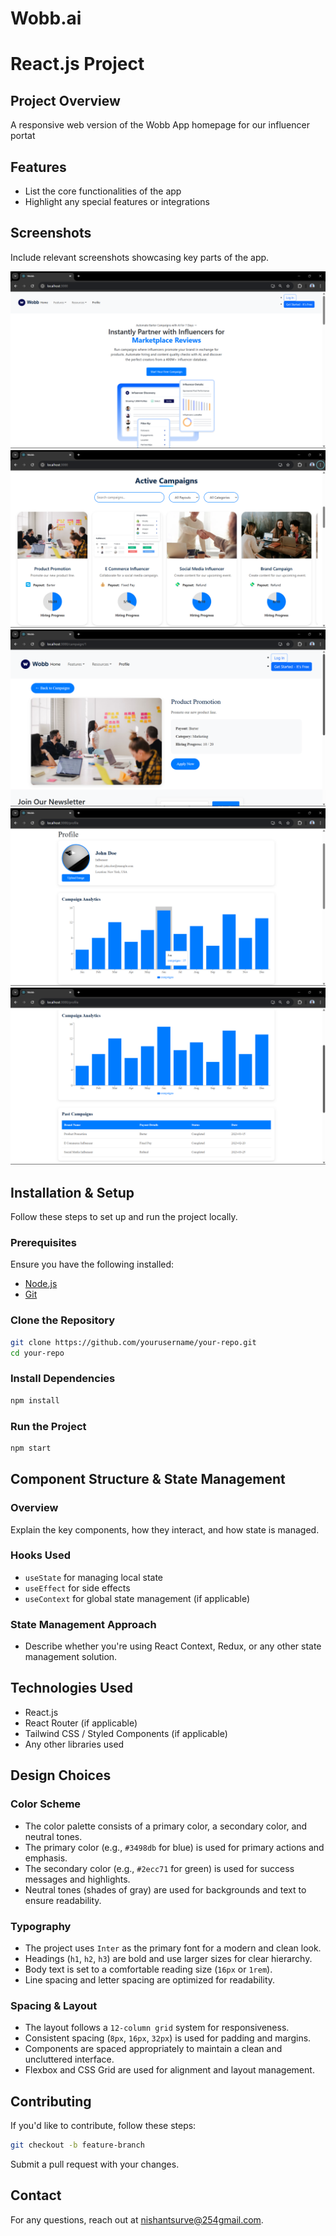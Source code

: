 # Wobb.ai

# React.js Project

## Project Overview
A responsive web version of the Wobb App homepage for our influencer portat

## Features
- List the core functionalities of the app
- Highlight any special features or integrations

## Screenshots
Include relevant screenshots showcasing key parts of the app.

![Screenshot 1](src/images/Screenshot%20(531).png)
![Screenshot 1](src/images/Screenshot%20(532).png)
![Screenshot 1](src/images/Screenshot%20(533).png)
![Screenshot 1](src/images/Screenshot%20(535).png)
![Screenshot 1](src/images/Screenshot%20(536).png)

## Installation & Setup
Follow these steps to set up and run the project locally.

### Prerequisites
Ensure you have the following installed:
- [Node.js](https://nodejs.org/)
- [Git](https://git-scm.com/)

### Clone the Repository
```sh
git clone https://github.com/yourusername/your-repo.git
cd your-repo
```

### Install Dependencies
```sh
npm install
```

### Run the Project
```sh
npm start
```

## Component Structure & State Management
### Overview
Explain the key components, how they interact, and how state is managed.

### Hooks Used
- `useState` for managing local state
- `useEffect` for side effects
- `useContext` for global state management (if applicable)

### State Management Approach
- Describe whether you're using React Context, Redux, or any other state management solution.

## Technologies Used
- React.js
- React Router (if applicable)
- Tailwind CSS / Styled Components (if applicable)
- Any other libraries used

## Design Choices
### Color Scheme
- The color palette consists of a primary color, a secondary color, and neutral tones.
- The primary color (e.g., `#3498db` for blue) is used for primary actions and emphasis.
- The secondary color (e.g., `#2ecc71` for green) is used for success messages and highlights.
- Neutral tones (shades of gray) are used for backgrounds and text to ensure readability.

### Typography
- The project uses `Inter` as the primary font for a modern and clean look.
- Headings (`h1`, `h2`, `h3`) are bold and use larger sizes for clear hierarchy.
- Body text is set to a comfortable reading size (`16px` or `1rem`).
- Line spacing and letter spacing are optimized for readability.

### Spacing & Layout
- The layout follows a `12-column grid` system for responsiveness.
- Consistent spacing (`8px`, `16px`, `32px`) is used for padding and margins.
- Components are spaced appropriately to maintain a clean and uncluttered interface.
- Flexbox and CSS Grid are used for alignment and layout management.

## Contributing
If you'd like to contribute, follow these steps:
```sh
git checkout -b feature-branch
```
Submit a pull request with your changes.

## Contact
For any questions, reach out at [nishantsurve@254gmail.com](mailto:nishantsurve@254@gmail.com).
